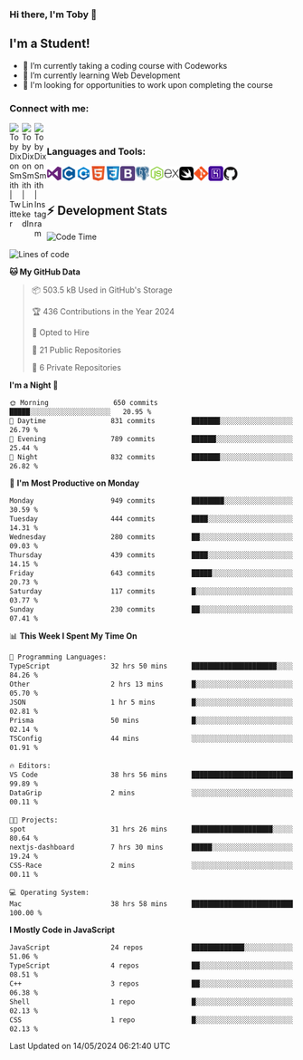 ### Hi there, I'm Toby 👋

## I'm a Student!
- 🔭 I’m currently taking a coding course with Codeworks
- 🌱 I’m currently learning Web Development
- 💬 I'm looking for opportunities to work upon completing the course

### Connect with me:

[<img align="left" alt="Toby Dixon Smith | Twitter" width="22px" src="https://cdn.jsdelivr.net/npm/simple-icons@v3/icons/twitter.svg" />][twitter]
[<img align="left" alt="Toby Dixon Smith | LinkedIn" width="22px" src="https://cdn.jsdelivr.net/npm/simple-icons@v3/icons/linkedin.svg" />][linkedin]
[<img align="left" alt="Toby Dixon Smith | Instagram" width="22px" src="https://cdn.jsdelivr.net/npm/simple-icons@v3/icons/instagram.svg" />][instagram]

[twitter]: https://twitter.com/TobyDixonSmith1
[instagram]: https://www.instagram.com/toby_ds1/
[linkedin]: https://www.linkedin.com/in/toby-dixon-smith-4734331a3/

<br />

### Languages and Tools:

<img align="left" alt="Visual Studio Code" title="Visual Studio Code" width="26px" src="logos/visualstudio.png" />
<img align="left" alt="C" title="C" width="26px" src="logos/c.png" />
<img align="left" alt="C++" title="C++" width="26px" src="logos/c-plus.png" />
<img align="left" alt="HTML5" title="HTML 5" width="26px" src="logos/html.png" />
<img align="left" alt="CSS3" title="CSS 3" width="26px" src="logos/css3.png" />
<img align="left" alt="BootStrap" title="BootStrap" width="26px" src="logos/bootstrap.png" />
<img align="left" alt="PostgresSQL" title="PostgresSPQ" width="26px" src="logos/postgresql.png" />
<img align="left" alt="Node JS" title="Node JS" width="26px" src="logos/node-js.png" />
<img align="left" alt="Express" title="Express" width="26px" src="logos/express.png" />
<img align="left" alt="Swift" title="Swift" width="26px" src="logos/swift.png" />
<img align="left" alt="Git" title="Git" width="26px" src="logos/git.png" />
<img align="left" alt="Heroku" title="Heroku" width="26px" src="logos/heroku.png" />
<img align="left" alt="GitHub" title="GitHub" width="26px" src="logos/github.png" />
<br />
<br />

## :zap: Development Stats

<!--START_SECTION:waka-->
![Code Time](http://img.shields.io/badge/Code%20Time-571%20hrs%2059%20mins-blue)

![Lines of code](https://img.shields.io/badge/From%20Hello%20World%20I%27ve%20Written-2.5%20million%20lines%20of%20code-blue)

**🐱 My GitHub Data** 

> 📦 503.5 kB Used in GitHub's Storage 
 > 
> 🏆 436 Contributions in the Year 2024
 > 
> 💼 Opted to Hire
 > 
> 📜 21 Public Repositories 
 > 
> 🔑 6 Private Repositories 
 > 
**I'm a Night 🦉** 

```text
🌞 Morning                650 commits         █████░░░░░░░░░░░░░░░░░░░░   20.95 % 
🌆 Daytime                831 commits         ███████░░░░░░░░░░░░░░░░░░   26.79 % 
🌃 Evening                789 commits         ██████░░░░░░░░░░░░░░░░░░░   25.44 % 
🌙 Night                  832 commits         ███████░░░░░░░░░░░░░░░░░░   26.82 % 
```
📅 **I'm Most Productive on Monday** 

```text
Monday                   949 commits         ████████░░░░░░░░░░░░░░░░░   30.59 % 
Tuesday                  444 commits         ████░░░░░░░░░░░░░░░░░░░░░   14.31 % 
Wednesday                280 commits         ██░░░░░░░░░░░░░░░░░░░░░░░   09.03 % 
Thursday                 439 commits         ████░░░░░░░░░░░░░░░░░░░░░   14.15 % 
Friday                   643 commits         █████░░░░░░░░░░░░░░░░░░░░   20.73 % 
Saturday                 117 commits         █░░░░░░░░░░░░░░░░░░░░░░░░   03.77 % 
Sunday                   230 commits         ██░░░░░░░░░░░░░░░░░░░░░░░   07.41 % 
```


📊 **This Week I Spent My Time On** 

```text
💬 Programming Languages: 
TypeScript               32 hrs 50 mins      █████████████████████░░░░   84.26 % 
Other                    2 hrs 13 mins       █░░░░░░░░░░░░░░░░░░░░░░░░   05.70 % 
JSON                     1 hr 5 mins         █░░░░░░░░░░░░░░░░░░░░░░░░   02.81 % 
Prisma                   50 mins             █░░░░░░░░░░░░░░░░░░░░░░░░   02.14 % 
TSConfig                 44 mins             ░░░░░░░░░░░░░░░░░░░░░░░░░   01.91 % 

🔥 Editors: 
VS Code                  38 hrs 56 mins      █████████████████████████   99.89 % 
DataGrip                 2 mins              ░░░░░░░░░░░░░░░░░░░░░░░░░   00.11 % 

🐱‍💻 Projects: 
spot                     31 hrs 26 mins      ████████████████████░░░░░   80.64 % 
nextjs-dashboard         7 hrs 30 mins       █████░░░░░░░░░░░░░░░░░░░░   19.24 % 
CSS-Race                 2 mins              ░░░░░░░░░░░░░░░░░░░░░░░░░   00.11 % 

💻 Operating System: 
Mac                      38 hrs 58 mins      █████████████████████████   100.00 % 
```

**I Mostly Code in JavaScript** 

```text
JavaScript               24 repos            █████████████░░░░░░░░░░░░   51.06 % 
TypeScript               4 repos             ██░░░░░░░░░░░░░░░░░░░░░░░   08.51 % 
C++                      3 repos             ██░░░░░░░░░░░░░░░░░░░░░░░   06.38 % 
Shell                    1 repo              █░░░░░░░░░░░░░░░░░░░░░░░░   02.13 % 
CSS                      1 repo              █░░░░░░░░░░░░░░░░░░░░░░░░   02.13 % 
```




 Last Updated on 14/05/2024 06:21:40 UTC
<!--END_SECTION:waka-->
